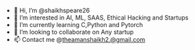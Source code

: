 - 👋 Hi, I’m @shaikhspeare26
- 👀 I’m interested in AI, ML, SAAS, Ethical Hacking and Startups
- 🌱 I’m currently learning C,Python and Pytorch
- 💞️ I’m looking to collaborate on Any startup
- 📫 Contact me @theamanshaikh2.@gmail.com

<!---
shaikhspeare26/shaikhspeare26 is a ✨ special ✨ repository because its `README.md` (this file) appears on your GitHub profile.
You can click the Preview link to take a look at your changes.
--->
